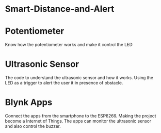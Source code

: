 # Smart-Distance-and-Alert

# Potentiometer
Know how the potentiometer works and make it control the LED

# Ultrasonic Sensor
The code to understand the ultrasonic sensor and how it works.
Using the LED as a trigger to alert the user it in presence of obstacle.

# Blynk Apps
Connect the apps from the smartphone to the ESP8266.
Making the project become a Internet of Things.
The apps can monitor the ultrasonic sensor and also control the buzzer.
